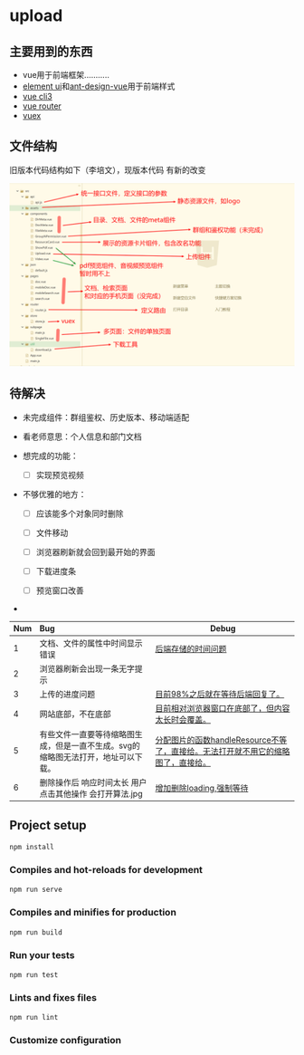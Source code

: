 # upload

## 主要用到的东西
 - vue用于前端框架...........
 - [element ui](https://element.eleme.cn/#/zh-CN/component/installation)和[ant-design-vue](https://vue.ant.design/docs/vue/introduce-cn/)用于前端样式
 - [vue cli3](https://cli.vuejs.org/zh/)
 - [vue router](https://router.vuejs.org/zh/installation.html)
 - [vuex](https://vuex.vuejs.org/)



## 文件结构

旧版本代码结构如下（李培文），现版本代码 有新的改变

![1563720071820](./doc/1563720071820.png)



## 待解决

- 未完成组件：群组鉴权、历史版本、移动端适配

- 看老师意思：个人信息和部门文档

- 想完成的功能：

  - [ ] 实现预览视频
  
- 不够优雅的地方：

  

  - [ ] 应该能多个对象同时删除

  - [ ] 文件移动

  - [ ] 浏览器刷新就会回到最开始的界面

  - [ ] 下载进度条

  - [ ] 预览窗口改善

    
  
    

- 

  | Num  | Bug                                                          | Debug                                                        |
  | ---- | :----------------------------------------------------------- | ------------------------------------------------------------ |
  | 1    | 文档、文件的属性中时间显示错误                               | <u>后端存储的时间问题</u>                                    |
  | 2    | 浏览器刷新会出现一条无字提示                                 |                                                              |
  | 3    | 上传的进度问题                                               | <u>目前98%之后就在等待后端回复了。</u>                       |
  | 4    | 网站底部，不在底部                                           | <u>目前相对浏览器窗口在底部了，但内容太长时会覆盖。</u>      |
  | 5    | 有些文件一直要等待缩略图生成，但是一直不生成。svg的缩略图无法打开，地址可以下载。 | <u>分配图片的函数handleResource不等了，直接给。无法打开就不用它的缩略图了，直接给。</u> |
  | 6    | 删除操作后 响应时间太长 用户点击其他操作 会打开算法.jpg      | <u>增加删除loading,强制等待</u>                              |
  
  



## Project setup

```
npm install
```

### Compiles and hot-reloads for development
```
npm run serve
```

### Compiles and minifies for production
```
npm run build
```

### Run your tests
```
npm run test
```

### Lints and fixes files
```
npm run lint
```

### Customize configuration


